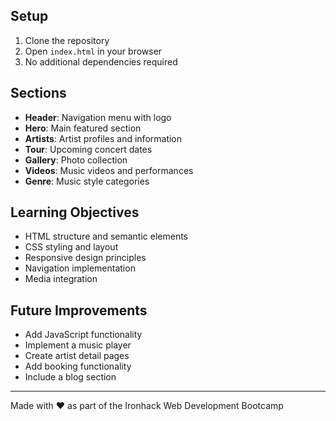 
## Setup
1. Clone the repository
2. Open `index.html` in your browser
3. No additional dependencies required

## Sections
- **Header**: Navigation menu with logo
- **Hero**: Main featured section
- **Artists**: Artist profiles and information
- **Tour**: Upcoming concert dates
- **Gallery**: Photo collection
- **Videos**: Music videos and performances
- **Genre**: Music style categories

## Learning Objectives
- HTML structure and semantic elements
- CSS styling and layout
- Responsive design principles
- Navigation implementation
- Media integration

## Future Improvements
- Add JavaScript functionality
- Implement a music player
- Create artist detail pages
- Add booking functionality
- Include a blog section

---
Made with ❤️ as part of the Ironhack Web Development Bootcamp